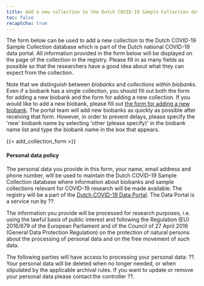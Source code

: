```yaml
---
title: Add a new collection to the Dutch COVID-19 Sample Collection database
toc: false
recaptcha: true
---
```

The form below can be used to add a new collection to the Dutch COVID-19 Sample Collection database which is part of the Dutch national COVID-19 data portal. All information provided in the form below will be displayed on the page of the collection in the registry. Please fill in as many fields as possible so that the researchers have a good idea about what they can expect from the collection.

Note that we distinguish between *biobanks* and *collections within biobanks*. Even if a biobank has a single collection, you should fill out both the form for adding a new biobank and the form for adding a new collection. If you would like to add a new biobank, please fill out [the form for adding a new biobank](/biobanks/add_biobank/). The portal team will add new biobanks as quickly as possible after receiving that form. However, in order to prevent delays, please specify the 'new' biobank name by selecting 'other (please specify)' in the biobank name list and type the biobank name in the box that appears.

{{< add_collection_form >}}

#### Personal data policy

The personal data you provide in this form, your name, email address and phone number, will be used to maintain the Dutch COVID-19 Sample Collection database where information about biobanks and sample collections relevant for COVID-19 research will be made available. The registry will be a part of the [Dutch COVID-19 Data Portal](https://covid19dataportal.nl/). The Data Portal is a service run by ??.

The information you provide will be processed for research purposes, i.e. using the lawful basis of public interest and following the Regulation (EU) 2016/679 of the European Parliament and of the Council of 27 April 2016 (General Data Protection Regulation) on the protection of natural persons about the processing of personal data and on the free movement of such data.  

The following parties will have access to processing your personal data: ??. Your personal data will be deleted when no longer needed, or when stipulated by the applicable archival rules. If you want to update or remove your personal data please contact the controller ??.

